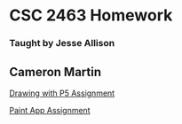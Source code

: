 
# CSC 2463 Homework

### Taught by Jesse Allison

## Cameron Martin

[Drawing with P5 Assignment](Drawing%20with%20P5/index.html)

[Paint App Assignment](Paint%20App/index.html)